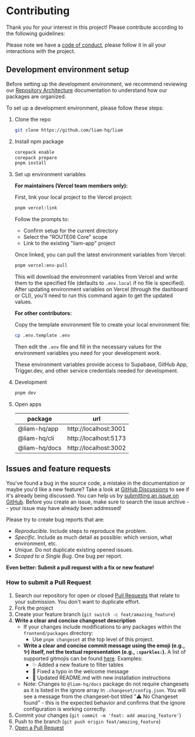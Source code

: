 # Contributing

Thank you for your interest in this project! Please contribute according to the following guidelines:

Please note we have a [code of conduct](CODE_OF_CONDUCT.md), please follow it in all your interactions with the project.

## Development environment setup

Before setting up the development environment, we recommend reviewing our [Repository Architecture](https://liambx.com/docs/contributing/repository-architecture) documentation to understand how our packages are organized.

To set up a development environment, please follow these steps:

1. Clone the repo

   ```sh
   git clone https://github.com/liam-hq/liam
   ```

2. Install npm package

   ```sh
   corepack enable
   corepack prepare
   pnpm install
   ```

3. Set up environment variables

   **For maintainers (Vercel team members only):**

   First, link your local project to the Vercel project:

   ```sh
   pnpm vercel:link
   ```

   Follow the prompts to:

   - Confirm setup for the current directory
   - Select the "ROUTE06 Core" scope
   - Link to the existing "liam-app" project

   Once linked, you can pull the latest environment variables from Vercel:

   ```sh
   pnpm vercel:env-pull
   ```

   This will download the environment variables from Vercel and write them to the specified file (defaults to `.env.local` if no file is specified). After updating environment variables on Vercel (through the dashboard or CLI), you'll need to run this command again to get the updated values.

   **For other contributors:**

   Copy the template environment file to create your local environment file:

   ```sh
   cp .env.template .env
   ```

   Then edit the `.env` file and fill in the necessary values for the environment variables you need for your development work.

   These environment variables provide access to Supabase, GitHub App, Trigger.dev, and other service credentials needed for development.

4. Development

   ```sh
   pnpm dev
   ```

5. Open apps

   | package       | url                   |
   | ------------- | --------------------- |
   | @liam-hq/app  | http://localhost:3001 |
   | @liam-hq/cli  | http://localhost:5173 |
   | @liam-hq/docs | http://localhost:3002 |

## Issues and feature requests

You've found a bug in the source code, a mistake in the documentation or maybe you'd like a new feature? Take a look at [GitHub Discussions](https://github.com/liam-hq/liam/discussions) to see if it's already being discussed. You can help us by [submitting an issue on GitHub](https://github.com/liam-hq/liam/issues). Before you create an issue, make sure to search the issue archive -- your issue may have already been addressed!

Please try to create bug reports that are:

- _Reproducible._ Include steps to reproduce the problem.
- _Specific._ Include as much detail as possible: which version, what environment, etc.
- _Unique._ Do not duplicate existing opened issues.
- _Scoped to a Single Bug._ One bug per report.

**Even better: Submit a pull request with a fix or new feature!**

### How to submit a Pull Request

1. Search our repository for open or closed [Pull Requests](https://github.com/liam-hq/liam/pulls) that relate to your submission. You don't want to duplicate effort.
2. Fork the project
3. Create your feature branch (`git switch -c feat/amazing_feature`)
4. **Write a clear and concise changeset description**
   - If your changes include modifications to any packages within the `frontend/packages` directory:
     - Use `pnpm changeset` at the top level of this project.
   - **Write a clear and concise commit message using the emoji (e.g., ✨) itself, not the textual representation (e.g., `:sparkles:`).** A list of supported gitmojis can be found [here](https://gitmoji.dev/). Examples:
     - ✨ Added a new feature to filter tables
     - 🐛 Fixed a typo in the welcome message
     - 📝 Updated README.md with new installation instructions
   - Note: Changes to `@liam-hq/docs` package do not require changesets as it is listed in the ignore array in `.changeset/config.json`. You will see a message from the changeset-bot titled "⚠️ No Changeset found" - this is the expected behavior and confirms that the ignore configuration is working correctly.
5. Commit your changes (`git commit -m 'feat: add amazing_feature'`)
6. Push to the branch (`git push origin feat/amazing_feature`)
7. [Open a Pull Request](https://github.com/liam-hq/liam/compare?expand=1)
